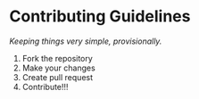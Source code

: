 # Contributing Guidelines

*Keeping things very simple, provisionally.*

1. Fork the repository
2. Make your changes
3. Create pull request
4. Contribute!!!
